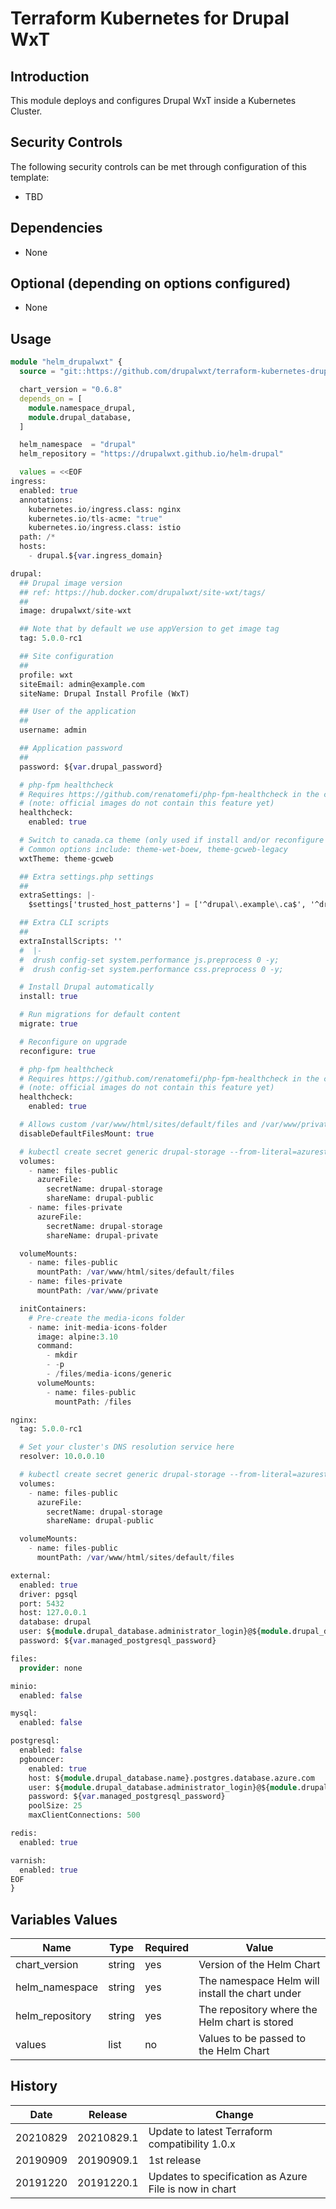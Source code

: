 # Terraform Kubernetes for Drupal WxT

## Introduction

This module deploys and configures Drupal WxT inside a Kubernetes Cluster.

## Security Controls

The following security controls can be met through configuration of this template:

- TBD

## Dependencies

- None

## Optional (depending on options configured)

- None

## Usage

```terraform
module "helm_drupalwxt" {
  source = "git::https://github.com/drupalwxt/terraform-kubernetes-drupalwxt.git"

  chart_version = "0.6.8"
  depends_on = [
    module.namespace_drupal,
    module.drupal_database,
  ]

  helm_namespace  = "drupal"
  helm_repository = "https://drupalwxt.github.io/helm-drupal"

  values = <<EOF
ingress:
  enabled: true
  annotations:
    kubernetes.io/ingress.class: nginx
    kubernetes.io/tls-acme: "true"
    kubernetes.io/ingress.class: istio
  path: /*
  hosts:
    - drupal.${var.ingress_domain}

drupal:
  ## Drupal image version
  ## ref: https://hub.docker.com/drupalwxt/site-wxt/tags/
  ##
  image: drupalwxt/site-wxt

  ## Note that by default we use appVersion to get image tag
  tag: 5.0.0-rc1

  ## Site configuration
  ##
  profile: wxt
  siteEmail: admin@example.com
  siteName: Drupal Install Profile (WxT)

  ## User of the application
  ##
  username: admin

  ## Application password
  ##
  password: ${var.drupal_password}

  # php-fpm healthcheck
  # Requires https://github.com/renatomefi/php-fpm-healthcheck in the container.
  # (note: official images do not contain this feature yet)
  healthcheck:
    enabled: true

  # Switch to canada.ca theme (only used if install and/or reconfigure are enabled)
  # Common options include: theme-wet-boew, theme-gcweb-legacy
  wxtTheme: theme-gcweb

  ## Extra settings.php settings
  ##
  extraSettings: |-
    $settings['trusted_host_patterns'] = ['^drupal\.example\.ca$', '^drupalwxt-nginx$'];

  ## Extra CLI scripts
  ##
  extraInstallScripts: ''
  #  |-
  #  drush config-set system.performance js.preprocess 0 -y;
  #  drush config-set system.performance css.preprocess 0 -y;

  # Install Drupal automatically
  install: true

  # Run migrations for default content
  migrate: true

  # Reconfigure on upgrade
  reconfigure: true

  # php-fpm healthcheck
  # Requires https://github.com/renatomefi/php-fpm-healthcheck in the container.
  # (note: official images do not contain this feature yet)
  healthcheck:
    enabled: true

  # Allows custom /var/www/html/sites/default/files and /var/www/private mounts
  disableDefaultFilesMount: true

  # kubectl create secret generic drupal-storage --from-literal=azurestorageaccountname=$STORAGE_ACCOUNT_NAME --from-literal=azurestorageaccountkey=$STORAGE_KEY -n drupal
  volumes:
    - name: files-public
      azureFile:
        secretName: drupal-storage
        shareName: drupal-public
    - name: files-private
      azureFile:
        secretName: drupal-storage
        shareName: drupal-private

  volumeMounts:
    - name: files-public
      mountPath: /var/www/html/sites/default/files
    - name: files-private
      mountPath: /var/www/private

  initContainers:
    # Pre-create the media-icons folder
    - name: init-media-icons-folder
      image: alpine:3.10
      command:
        - mkdir
        - -p
        - /files/media-icons/generic
      volumeMounts:
        - name: files-public
          mountPath: /files

nginx:
  tag: 5.0.0-rc1

  # Set your cluster's DNS resolution service here
  resolver: 10.0.0.10

  # kubectl create secret generic drupal-storage --from-literal=azurestorageaccountname=$STORAGE_ACCOUNT_NAME --from-literal=azurestorageaccountkey=$STORAGE_KEY -n drupal
  volumes:
    - name: files-public
      azureFile:
        secretName: drupal-storage
        shareName: drupal-public

  volumeMounts:
    - name: files-public
      mountPath: /var/www/html/sites/default/files

external:
  enabled: true
  driver: pgsql
  port: 5432
  host: 127.0.0.1
  database: drupal
  user: ${module.drupal_database.administrator_login}@${module.drupal_database.name}
  password: ${var.managed_postgresql_password}

files:
  provider: none

minio:
  enabled: false

mysql:
  enabled: false

postgresql:
  enabled: false
  pgbouncer:
    enabled: true
    host: ${module.drupal_database.name}.postgres.database.azure.com
    user: ${module.drupal_database.administrator_login}@${module.drupal_database.name}
    password: ${var.managed_postgresql_password}
    poolSize: 25
    maxClientConnections: 500

redis:
  enabled: true

varnish:
  enabled: true
EOF
}
```

## Variables Values

| Name            | Type   | Required | Value                                           |
| --------------- | ------ | -------- | ----------------------------------------------- |
| chart_version   | string | yes      | Version of the Helm Chart                       |
| helm_namespace  | string | yes      | The namespace Helm will install the chart under |
| helm_repository | string | yes      | The repository where the Helm chart is stored   |
| values          | list   | no       | Values to be passed to the Helm Chart           |

## History

| Date     | Release    | Change                                                 |
| -------- | ---------- | ------------------------------------------------------ |
| 20210829 | 20210829.1 | Update to latest Terraform compatibility 1.0.x         |
| 20190909 | 20190909.1 | 1st release                                            |
| 20191220 | 20191220.1 | Updates to specification as Azure File is now in chart |
